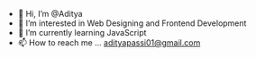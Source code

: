 - 👋 Hi, I’m @Aditya
- 👀 I’m interested in Web Designing and Frontend Development
- 🌱 I’m currently learning JavaScript
- 📫 How to reach me ... adityapassi01@gmail.com

<!---
Adityapassi/Adityapassi is a ✨ special ✨ repository because its `README.md` (this file) appears on your GitHub profile.
You can click the Preview link to take a look at your changes.
--->
